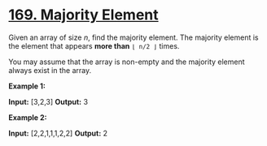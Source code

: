 # [169. Majority Element](https://leetcode.com/problems/majority-element/)

Given an array of size _n_, find the majority element. The majority element is the element that appears **more than** `⌊ n/2 ⌋` times.

You may assume that the array is non-empty and the majority element always exist in the array.

**Example 1:**

**Input:** \[3,2,3\]
**Output:** 3

**Example 2:**

**Input:** \[2,2,1,1,1,2,2\]
**Output:** 2
